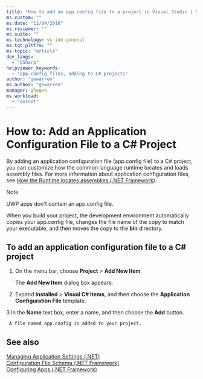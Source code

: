 ```yaml
---
title: "How to add an app.config file to a project in Visual Studio | Microsoft Docs"
ms.custom: ""
ms.date: "11/04/2016"
ms.reviewer: ""
ms.suite: ""
ms.technology: vs-ide-general
ms.tgt_pltfrm: ""
ms.topic: "article"
dev_langs: 
  - "CSharp"
helpviewer_keywords: 
  - "app.config files, adding to C# projects"
author: "gewarren"
ms.author: "gewarren"
manager: ghogen
ms.workload: 
  - "dotnet"
---
```

# How to: Add an Application Configuration File to a C# Project

By adding an application configuration file (app.config file) to a C# project, you can customize how the common language runtime locates and loads assembly files. For more information about application configuration files, see [How the Runtime locates assemblies (.NET Framework)](/dotnet/framework/deployment/how-the-runtime-locates-assemblies).

> [!NOTE]
> UWP apps don't contain an app.config file.

When you build your project, the development environment automatically copies your app.config file, changes the file name of the copy to match your executable, and then moves the copy to the **bin** directory.

## To add an application configuration file to a C# project

1. On the menu bar, choose **Project** > **Add New Item**.

     The **Add New Item** dialog box appears.

1. Expand **Installed** > **Visual C# Items**, and then choose the **Application Configuration File** template.

3.In the **Name** text box, enter a name, and then choose the **Add** button.

     A file named app.config is added to your project.

## See also

[Managing Application Settings (.NET)](../ide/managing-application-settings-dotnet.md)  
[Configuration File Schema (.NET Framework)](/dotnet/framework/configure-apps/file-schema/index)  
[Configuring Apps (.NET Framework)](/dotnet/framework/configure-apps/index)